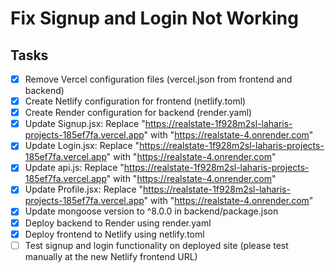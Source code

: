 # Fix Signup and Login Not Working

## Tasks
- [x] Remove Vercel configuration files (vercel.json from frontend and backend)
- [x] Create Netlify configuration for frontend (netlify.toml)
- [x] Create Render configuration for backend (render.yaml)
- [x] Update Signup.jsx: Replace "https://realstate-1f928m2sl-laharis-projects-185ef7fa.vercel.app" with "https://realstate-4.onrender.com"
- [x] Update Login.jsx: Replace "https://realstate-1f928m2sl-laharis-projects-185ef7fa.vercel.app" with "https://realstate-4.onrender.com"
- [x] Update api.js: Replace "https://realstate-1f928m2sl-laharis-projects-185ef7fa.vercel.app" with "https://realstate-4.onrender.com"
- [x] Update Profile.jsx: Replace "https://realstate-1f928m2sl-laharis-projects-185ef7fa.vercel.app" with "https://realstate-4.onrender.com"
- [x] Update mongoose version to ^8.0.0 in backend/package.json
- [x] Deploy backend to Render using render.yaml
- [x] Deploy frontend to Netlify using netlify.toml
- [ ] Test signup and login functionality on deployed site (please test manually at the new Netlify frontend URL)
